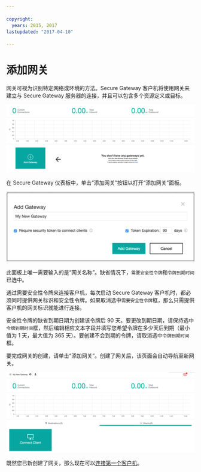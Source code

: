 ```yaml
---

copyright:
  years: 2015, 2017
lastupdated: "2017-04-10"

---
```


# 添加网关

网关可视为识别特定网络或环境的方法。Secure Gateway 客户机将使用网关来建立与 Secure Gateway 服务器的连接，并且可以包含多个资源定义或目标。

![Secure Gateway 仪表板](./images/newDashboard.png?raw=true "Secure Gateway 仪表板")

在 Secure Gateway 仪表板中，单击“添加网关”按钮以打开“添加网关”面板。

![添加网关](./images/addGateway.png?raw=true "添加网关")

此面板上唯一需要输入的是“网关名称”。缺省情况下，`需要安全性令牌`和`令牌到期时间`已选中。

通过需要安全性令牌来连接客户机，每次启动 Secure Gateway 客户机时，都必须同时提供网关标识和安全性令牌。如果取消选中`需要安全性令牌`框，那么只需提供客户机的网关标识就能进行连接。

安全性令牌的缺省到期日期为创建该令牌后 90 天。要更改到期日期，请保持选中`令牌到期时间`框，然后编辑相应文本字段并填写您希望令牌在多少天后到期（最小值为 1 天，最大值为 365 天）。要创建不会到期的令牌，请取消选中`令牌到期时间`框。  

要完成网关的创建，请单击“添加网关”。创建了网关后，该页面会自动导航至新网关。

![新网关](./images/newGateway.png?raw=true "新网关")

既然您已新创建了网关，那么现在可以[连接第一个客户机](./securegateway_client.html)。
